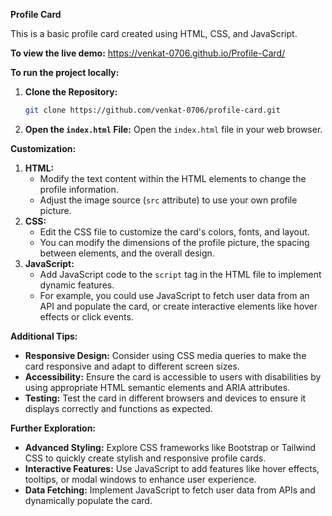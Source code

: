 

**Profile Card**

This is a basic profile card created using HTML, CSS, and JavaScript. 

**To view the live demo:**
https://venkat-0706.github.io/Profile-Card/

**To run the project locally:**

1. **Clone the Repository:**
   ```bash
   git clone https://github.com/venkat-0706/profile-card.git
   ```
2. **Open the `index.html` File:**
   Open the `index.html` file in your web browser.

**Customization:**

1. **HTML:**
   - Modify the text content within the HTML elements to change the profile information.
   - Adjust the image source (`src` attribute) to use your own profile picture.
2. **CSS:**
   - Edit the CSS file to customize the card's colors, fonts, and layout.
   - You can modify the dimensions of the profile picture, the spacing between elements, and the overall design.
3. **JavaScript:**
   - Add JavaScript code to the `script` tag in the HTML file to implement dynamic features.
   - For example, you could use JavaScript to fetch user data from an API and populate the card, or create interactive elements like hover effects or click events.

**Additional Tips:**

- **Responsive Design:** Consider using CSS media queries to make the card responsive and adapt to different screen sizes.
- **Accessibility:** Ensure the card is accessible to users with disabilities by using appropriate HTML semantic elements and ARIA attributes.
- **Testing:** Test the card in different browsers and devices to ensure it displays correctly and functions as expected.

**Further Exploration:**

- **Advanced Styling:** Explore CSS frameworks like Bootstrap or Tailwind CSS to quickly create stylish and responsive profile cards.
- **Interactive Features:** Use JavaScript to add features like hover effects, tooltips, or modal windows to enhance user experience.
- **Data Fetching:** Implement JavaScript to fetch user data from APIs and dynamically populate the card.

